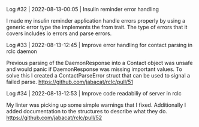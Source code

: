 Log #32 | 2022-08-13-00:05 | Insulin reminder error handling

I made my insulin reminder application handle errors properly by using a generic error type the implements the from trait. The type of errors that it covers includes io errors and parse errors.

Log #33 | 2022-08-13-12:45 | Improve error handling for contact parsing in rclc daemon

Previous parsing of the DaemonResponse into a Contact object was unsafe and would panic if DaemonResponse was missing important values. To solve this I created a ContactParseError struct that can be used to signal a failed parse.
https://github.com/jabacat/rclc/pull/51

Log #34 | 2022-08-13-12:53 | Improve code readabiliy of server in rclc

My linter was picking up some simple warnings that I fixed. Additionally I added documentation to the structures to describe what they do.
https://github.com/jabacat/rclc/pull/52
